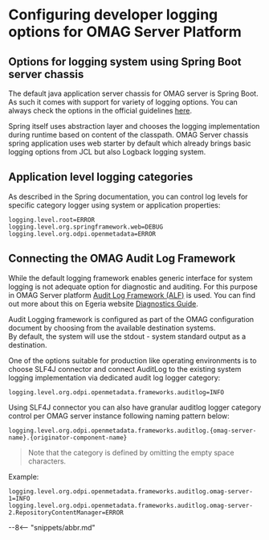 <!-- SPDX-License-Identifier: CC-BY-4.0 -->
<!-- Copyright Contributors to the ODPi Egeria project 2020. -->

# Configuring developer logging options for OMAG Server Platform

## Options for logging system using Spring Boot server chassis

The default java application server chassis for OMAG server is Spring Boot. As such it comes with support for variety of logging options.
You can always check the options in the official guidelines [here](https://docs.spring.io/spring-boot/docs/current/reference/html/howto.html#howto-logging). 

Spring itself uses abstraction layer and chooses the logging implementation during runtime based on content of the classpath.
OMAG Server chassis spring application uses web starter by default which already brings basic logging options from JCL but also Logback logging system.

## Application level logging categories 

As described in the Spring documentation, you can control log levels for specific category logger using system or application properties:

```properties
logging.level.root=ERROR
logging.level.org.springframework.web=DEBUG
logging.level.org.odpi.openmetadata=ERROR
```
 
## Connecting the OMAG Audit Log Framework

While the default logging framework enables generic interface for system logging is not adequate option for diagnostic and auditing.
For this purpose in OMAG Server platform [Audit Log Framework (ALF)](/egeria-docs/frameworks/alf/overview) is used. You can find out more about this on Egeria website [Diagnostics Guide](/egeria-docs/guides/diagnostic/guide).
 
Audit Logging framework is configured as part of the OMAG configuration document by choosing from the available destination systems.  
By default, the system will use the stdout - system standard output as a destination. 
  
One of the options suitable for production like operating environments is to choose SLF4J connector and connect AuditLog to the existing system logging implementation via dedicated audit log logger category:

```properties
logging.level.org.odpi.openmetadata.frameworks.auditlog=INFO
```

Using SLF4J connector you can also have granular auditlog logger category control per OMAG server instance following naming pattern below:

`logging.level.org.odpi.openmetadata.frameworks.auditlog.{omag-server-name}.{originator-component-name}`

> Note that the category is defined by omitting the empty space characters.

Example:

```properties
logging.level.org.odpi.openmetadata.frameworks.auditlog.omag-server-1=INFO
logging.level.org.odpi.openmetadata.frameworks.auditlog.omag-server-2.RepositoryContentManager=ERROR
```

--8<-- "snippets/abbr.md"